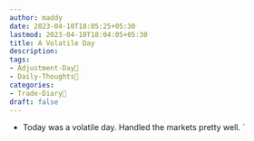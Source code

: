 ```yaml
---
author: maddy
date: 2023-04-10T18:05:25+05:30
lastmod: 2023-04-10T18:04:05+05:30
title: A Volatile Day
description: 
tags:
- Adjustment-Day🤹
- Daily-Thoughts🤔
categories: 
- Trade-Diary📗
draft: false
---
```

- Today was a volatile day. Handled the markets pretty well.
`



